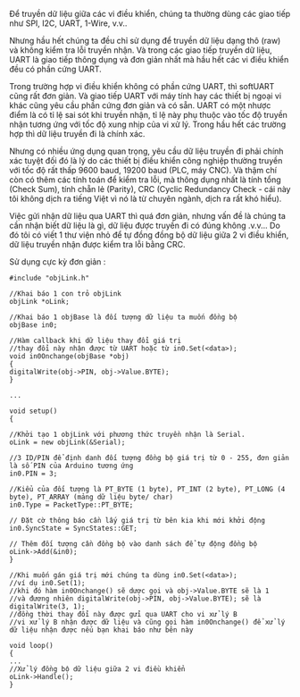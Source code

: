 Để truyền dữ liệu giữa các vi điều khiển, chúng ta thường dùng các giao tiếp như SPI, I2C, UART, 1-Wire, v.v..

Nhưng hầu hết chúng ta đều chỉ sử dụng để truyền dữ liệu dạng thô (raw) và không kiểm tra lỗi truyền nhận. Và trong các giao tiếp truyền dữ liệu, UART là giao tiếp thông dụng và đơn giản nhất mà hầu hết các vi điều khiển đều có phần cứng UART.

Trong trường hợp vi điều khiển không có phần cứng UART, thì softUART cũng rất đơn giản. Và giao tiếp UART với máy tính hay các thiết bị ngoại vi khác cũng yêu cầu phần cứng đơn giản và có sẵn. UART có một nhược điểm là có tỉ lệ sai sót khi truyền nhận, tỉ lệ này phụ thuộc vào tốc độ truyền nhận tương ứng với tốc độ xung nhịp của vi xử lý.
Trong hầu hết các trường hợp thì dữ liệu truyền đi là chính xác.

Nhưng có nhiều ứng dụng quan trọng, yêu cầu dữ liệu truyền đi phải chính xác tuyệt đối đó là lý do các thiết bị điều khiển công nghiệp thường truyền với tốc độ rất thấp 9600 baud, 19200 baud (PLC, máy CNC). Và thậm chí còn có thêm các tính toán để kiểm tra lỗi, mà thông dụng nhất là tính tổng (Check Sum), tính chẵn lẻ (Parity), CRC (Cyclic Redundancy Check - cái này tôi không dịch ra tiếng Việt vì nó là từ chuyên ngành, dịch ra rất khó hiểu).

Việc gửi nhận dữ liệu qua UART thì quá đơn giản, nhưng vấn đề là chúng ta cần nhận biết dữ liệu là gì, dữ liệu được truyền đi có đúng không .v.v...
Do đó tôi có viết 1 thư viện nhỏ để tự đồng đồng bộ dữ liệu giữa 2 vi điều khiển, dữ liệu truyền nhận được kiểm tra lỗi bằng CRC.

Sử dụng cực kỳ đơn giản :

    #include "objLink.h"

    //Khai báo 1 con trỏ objLink
    objLink *oLink;

    //Khai báo 1 objBase là đối tượng dữ liệu ta muốn đồng bộ
    objBase in0;

    //Hàm callback khi dữ liệu thay đổi giá trị
    //thay đổi này nhận được từ UART hoặc từ in0.Set(<data>);
    void in0Onchange(objBase *obj)
    {
    digitalWrite(obj->PIN, obj->Value.BYTE);
    }
    
    ...
    
    void setup()
    {

    //Khởi tạo 1 objLink với phương thức truyền nhận là Serial.
    oLink = new objLink(&Serial);
    
    //3 ID/PIN để định danh đối tượng đồng bộ giá trị từ 0 - 255, đơn giản là số PIN của Arduino tương ứng
    in0.PIN = 3;	

    //Kiểu của đối tượng là PT_BYTE (1 byte), PT_INT (2 byte), PT_LONG (4 byte), PT_ARRAY (mảng dữ liệu byte/ char)
    in0.Type = PacketType::PT_BYTE;
    
    // Đặt cờ thông báo cần lấy giá trị từ bên kia khi mới khởi động
    in0.SyncState = SyncStates::GET;
    
    // Thêm đối tượng cần đồng bộ vào danh sách để tự động đồng bộ
    oLink->Add(&in0);
    }

    //Khi muốn gán giá trị mới chúng ta dùng in0.Set(<data>);
    //ví dụ in0.Set(1);
    //khi đó hàm in0Onchange() sẽ dược gọi và obj->Value.BYTE sẽ là 1
    //và đương nhiên digitalWrite(obj->PIN, obj->Value.BYTE); sẽ là digitalWrite(3, 1);
    //đồng thời thay đổi này được gửi qua UART cho vi xử lý B
    //vi xử lý B nhận được dữ liệu và cũng gọi hàm in0Onchange() để xử lý dữ liệu nhận được nếu bạn khai báo như bên này

    void loop()
    {
    ...
    //Xử lý đồng bộ dữ liệu giữa 2 vi điều khiển
    oLink->Handle();
    }
